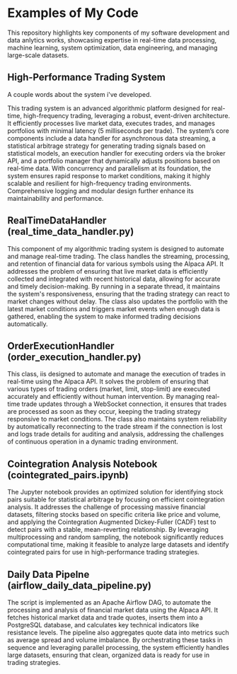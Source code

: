 # Examples of My Code

This repository highlights key components of my software development and data anlytics works, showcasing expertise in real-time data processing, machine learning, system optimization, data engineering, and managing large-scale datasets.

## High-Performance Trading System

A couple words about the system i've developed.

This trading system is an advanced algorithmic platform designed for real-time, high-frequency trading, leveraging a robust, event-driven architecture. It efficiently processes live market data, executes trades, and manages portfolios with minimal latency (5 milliseconds per trade). The system’s core components include a data handler for asynchronous data streaming, a statistical arbitrage strategy for generating trading signals based on statistical models, an execution handler for executing orders via the broker API, and a portfolio manager that dynamically adjusts positions based on real-time data. With concurrency and parallelism at its foundation, the system ensures rapid response to market conditions, making it highly scalable and resilient for high-frequency trading environments. Comprehensive logging and modular design further enhance its maintainability and performance.

## RealTimeDataHandler (real_time_data_handler.py)

This component of my algorithmic trading system is designed to automate and manage real-time trading. The class handles the streaming, processing, and retention of financial data for various symbols using the Alpaca API. It addresses the problem of ensuring that live market data is efficiently collected and integrated with recent historical data, allowing for accurate and timely decision-making. By running in a separate thread, it maintains the system's responsiveness, ensuring that the trading strategy can react to market changes without delay. The class also updates the portfolio with the latest market conditions and triggers market events when enough data is gathered, enabling the system to make informed trading decisions automatically.

## OrderExecutionHandler (order_execution_handler.py)

This class, iis designed to automate and manage the execution of trades in real-time using the Alpaca API. It solves the problem of ensuring that various types of trading orders (market, limit, stop-limit) are executed accurately and efficiently without human intervention. By managing real-time trade updates through a WebSocket connection, it ensures that trades are processed as soon as they occur, keeping the trading strategy responsive to market conditions. The class also maintains system reliability by automatically reconnecting to the trade stream if the connection is lost and logs trade details for auditing and analysis, addressing the challenges of continuous operation in a dynamic trading environment.

## Cointegration Analysis Notebook (cointegrated_pairs.ipynb)

The Jupyter notebook provides an optimized solution for identifying stock pairs suitable for statistical arbitrage by focusing on efficient cointegration analysis. It addresses the challenge of processing massive financial datasets, filtering stocks based on specific criteria like price and volume, and applying the Cointegration Augmented Dickey-Fuller (CADF) test to detect pairs with a stable, mean-reverting relationship. By leveraging multiprocessing and random sampling, the notebook significantly reduces computational time, making it feasible to analyze large datasets and identify cointegrated pairs for use in high-performance trading strategies.

## Daily Data Pipelne (airflow_daily_data_pipeline.py)

The script is implemented as an Apache Airflow DAG, to automate the processing and analysis of financial market data using the Alpaca API. It fetches historical market data and trade quotes, inserts them into a PostgreSQL database, and calculates key technical indicators like resistance levels. The pipeline also aggregates quote data into metrics such as average spread and volume imbalance. By orchestrating these tasks in sequence and leveraging parallel processing, the system efficiently handles large datasets, ensuring that clean, organized data is ready for use in trading strategies.